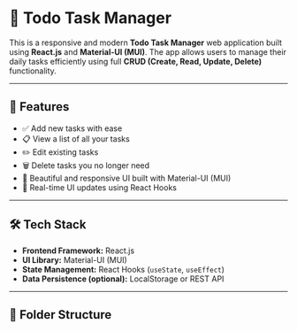# 📝 Todo Task Manager

This is a responsive and modern **Todo Task Manager** web application built using **React.js** and **Material-UI (MUI)**. The app allows users to manage their daily tasks efficiently using full **CRUD (Create, Read, Update, Delete)** functionality.

---

## 🚀 Features

- ✅ Add new tasks with ease
- 📋 View a list of all your tasks
- ✏️ Edit existing tasks
- 🗑️ Delete tasks you no longer need
- 🎨 Beautiful and responsive UI built with Material-UI (MUI)
- 🔄 Real-time UI updates using React Hooks

---

## 🛠️ Tech Stack

- **Frontend Framework:** React.js
- **UI Library:** Material-UI (MUI)
- **State Management:** React Hooks (`useState`, `useEffect`)
- **Data Persistence (optional):** LocalStorage or REST API

---

## 📁 Folder Structure

